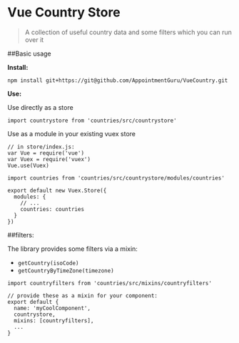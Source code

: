 # Vue Country Store

> A collection of useful country data and some filters which you can run over it

##Basic usage

**Install:**

```
npm install git+https://git@github.com/AppointmentGuru/VueCountry.git
```

**Use:**

Use directly as a store

```
import countrystore from 'countries/src/countrystore'
```

Use as a module in your existing vuex store

```
// in store/index.js:
var Vue = require('vue')
var Vuex = require('vuex')
Vue.use(Vuex)

import countries from 'countries/src/countrystore/modules/countries'

export default new Vuex.Store({
  modules: {
    // ...
    countries: countries
  }
})
```

##filters:

The library provides some filters via a mixin:

* `getCountry(isoCode)`
* `getCountryByTimeZone(timezone)`


```
import countryfilters from 'countries/src/mixins/countryfilters'

// provide these as a mixin for your component:
export default {
  name: 'myCoolComponent',
  countrystore,
  mixins: [countryfilters],
  ...
}
```